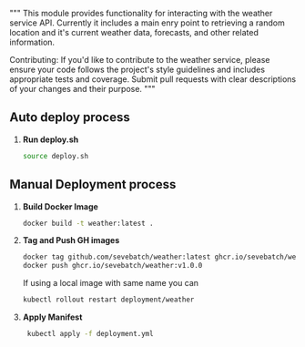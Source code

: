 """
This module provides functionality for interacting with the weather service API. 
Currently it includes a main enry point to retrieving a random location and it's current weather data, forecasts, and other 
related information.

Contributing:
If you'd like to contribute to the weather service, please ensure your code 
follows the project's style guidelines and includes appropriate tests and coverage. Submit 
pull requests with clear descriptions of your changes and their purpose.
"""

## Auto deploy process
1. **Run deploy.sh**
    ```bash
    source deploy.sh
    ```

## Manual Deployment process
1. **Build Docker Image**
    ```bash
    docker build -t weather:latest .
    ```
2. **Tag and Push GH images**
    ```bash
    docker tag github.com/sevebatch/weather:latest ghcr.io/sevebatch/weather:v1.0.0
    docker push ghcr.io/sevebatch/weather:v1.0.0
    ```

    If using a local image with same name you can 
    ```bash 
    kubectl rollout restart deployment/weather
    ```

3. **Apply Manifest**
    ``` bash
     kubectl apply -f deployment.yml
     ```
